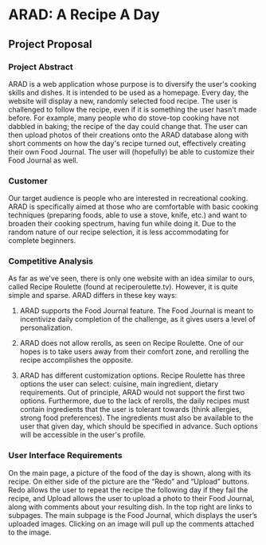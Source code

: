 # ARAD: A Recipe A Day
## Project Proposal
 
### Project Abstract
ARAD is a web application whose purpose is to diversify the user's cooking skills and dishes. It is intended to be used as a homepage. Every day, the website will display a new, randomly selected food recipe. The user is challenged to follow the recipe, even if it is something the user hasn't made before. For example, many people who do stove-top cooking have not dabbled in baking; the recipe of the day could change that. The user can then upload photos of their creations onto the ARAD database along with short comments on how the day's recipe turned out, effectively creating their own Food Journal. The user will (hopefully) be able to customize their Food Journal as well.
 
### Customer
Our target audience is people who are interested in recreational cooking. ARAD is specifically aimed at those who are comfortable with basic cooking techniques (preparing foods, able to use a stove, knife, etc.) and want to broaden their cooking spectrum, having fun while doing it. Due to the random nature of our recipe selection, it is less accommodating for complete beginners.
 
### Competitive Analysis
As far as we've seen, there is only one website with an idea similar to ours, called Recipe Roulette (found at reciperoulette.tv). However, it is quite simple and sparse. ARAD differs in these key ways:
 
1) ARAD supports the Food Journal feature. The Food Journal is meant to incentivize daily completion of the challenge, as it gives users a level of personalization.
 
2) ARAD does not allow rerolls, as seen on Recipe Roulette. One of our hopes is to take users away from their comfort zone, and rerolling the recipe accomplishes the opposite.
 
3) ARAD has different customization options. Recipe Roulette has three options the user can select: cuisine, main ingredient, dietary requirements. Out of principle, ARAD would not support the first two options. Furthermore, due to the lack of rerolls, the daily recipes must  contain ingredients that the user is tolerant towards (think allergies, strong food preferences). The ingredients must also be available to the user that given day, which should be specified in advance. Such options will be accessible in the user's profile.
 
### User Interface Requirements
On the main page, a picture of the food of the day is shown, along with its recipe. On either side of the picture are the “Redo” and “Upload” buttons. Redo allows the user to repeat the recipe the following day if they fail the recipe, and Upload allows the user to upload a photo to their Food Journal, along with comments about your resulting dish. In the top right are links to subpages. The main subpage is the Food Journal, which displays the user’s uploaded images. Clicking on an image will pull up the comments attached to the image.